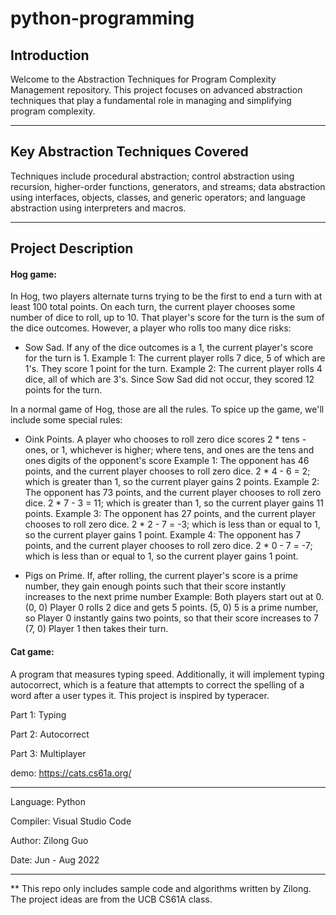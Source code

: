 # python-programming

## Introduction 

Welcome to the Abstraction Techniques for Program Complexity Management repository. This project focuses on advanced abstraction techniques that play a fundamental role in managing and simplifying program complexity.

---

## Key Abstraction Techniques Covered

Techniques include procedural abstraction; control abstraction using recursion, higher-order functions, generators, and streams; data abstraction using interfaces, objects, classes, and generic operators; and language abstraction using interpreters and macros.

---

## Project Description

#### Hog game:
In Hog, two players alternate turns trying to be the first to end a turn with at least 100 total points. On each turn, the current player chooses some number of dice to roll, up to 10. That player's score for the turn is the sum of the dice outcomes. However, a player who rolls too many dice risks:
 * Sow Sad. If any of the dice outcomes is a 1, the current player's score for the turn is 1.
Example 1: The current player rolls 7 dice, 5 of which are 1's. They score 1 point for the turn.
Example 2: The current player rolls 4 dice, all of which are 3's. Since Sow Sad did not occur, they scored 12 points for the turn.

In a normal game of Hog, those are all the rules. To spice up the game, we'll include some special rules:
 * Oink Points. A player who chooses to roll zero dice scores 2 * tens - ones, or 1, whichever is higher; where tens, and ones are the tens and ones digits of the opponent's score
Example 1: The opponent has 46 points, and the current player chooses to roll zero dice. 2 * 4 - 6 = 2; which is greater than 1, so the current player gains 2 points.
Example 2: The opponent has 73 points, and the current player chooses to roll zero dice. 2 * 7 - 3 = 11; which is greater than 1, so the current player gains 11 points.
Example 3: The opponent has 27 points, and the current player chooses to roll zero dice. 2 * 2 - 7 = -3; which is less than or equal to 1, so the current player gains 1 point.
Example 4: The opponent has 7 points, and the current player chooses to roll zero dice. 2 * 0 - 7 = -7; which is less than or equal to 1, so the current player gains 1 point.

 * Pigs on Prime. If, after rolling, the current player's score is a prime number, they gain enough points such that their score instantly increases to the next prime number
Example:
  Both players start out at 0. (0, 0)
  Player 0 rolls 2 dice and gets 5 points. (5, 0)
  5 is a prime number, so Player 0 instantly gains two points, so that their score increases to 7 (7, 0)
  Player 1 then takes their turn.

#### Cat game:
A program that measures typing speed. Additionally, it will implement typing autocorrect, which is a feature that attempts to correct the spelling of a word after a user types it. This project is inspired by typeracer.

Part 1: Typing

Part 2: Autocorrect

Part 3: Multiplayer

demo: https://cats.cs61a.org/  

---

Language: Python

Compiler: Visual Studio Code

Author: Zilong Guo

Date: Jun - Aug 2022

---

** This repo only includes sample code and algorithms written by Zilong. The project ideas are from the UCB CS61A class.
